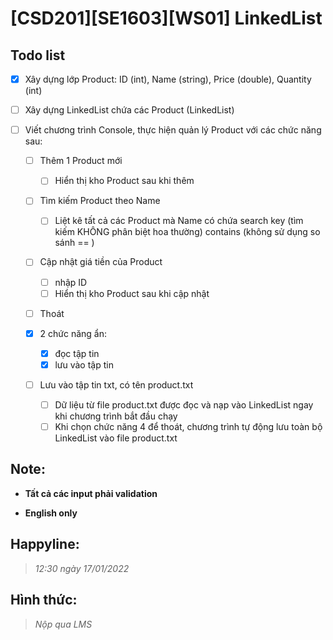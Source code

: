 # [CSD201][SE1603][WS01] LinkedList

## Todo list

- [x] Xây dựng lớp Product: ID (int), Name (string), Price (double), Quantity (int)

- [ ] Xây dựng LinkedList<T> chứa các Product (LinkedList<Product>)

- [ ] Viết chương trình Console, thực hiện quản lý Product với các chức năng sau:
    - [ ] Thêm 1 Product mới
        - [ ] Hiển thị kho Product sau khi thêm

    - [ ] Tìm kiếm Product theo Name
        - [ ] Liệt kê tất cả các Product mà Name có chứa search key (tìm kiếm KHÔNG phân biệt hoa thường)
          contains (không sử dụng so sánh == )
    - [ ] Cập nhật giá tiền của Product
        - [ ] nhập ID
        - [ ] Hiển thị kho Product sau khi cập nhật
    - [ ] Thoát

    - [x] 2 chức năng ẩn:
        - [x] đọc tập tin
        - [x] lưu vào tập tin

    - [ ] Lưu vào tập tin txt, có tên product.txt
        - [ ] Dữ liệu từ file product.txt được đọc và nạp vào LinkedList ngay khi chương trình bắt đầu chạy
        - [ ] Khi chọn chức năng 4 để thoát, chương trình tự động lưu toàn bộ LinkedList vào file product.txt

## Note:

- **Tất cả các input phải validation**

- **English only**

## Happyline:

> *12:30 ngày 17/01/2022*

## Hình thức:

> *Nộp qua LMS*